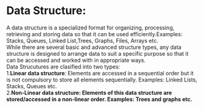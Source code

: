 # Data Structure:
A data structure is a specialized format for organizing, processing, retrieving and storing data so that it can be used efficiently.Examples: Stacks, Queues, Linked List,Trees, Graphs, Files, Arrays etc. <br>
While there are several basic and advanced structure types, any data structure is designed to arrange data to suit a specific purpose so that it can be accessed and worked with in appropriate ways. <br>
Data Strucutures are clasified into two types:<br>
  1.<b>Linear data structure</b>: Elements are accessed in a sequential order but it is not compulsory to store all elements sequentially. Examples: Linked Lists, Stacks, Queues etc.<br>
  2.<b>Non-Linear data structure: Elements of this data structure are stored/accessed in a non-linear order. Examples: Trees and graphs etc.
